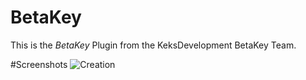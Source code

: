 # BetaKey
  This is the *BetaKey* Plugin from the KeksDevelopment BetaKey Team.

  #Screenshots
    ![Creation](https://cdn.discordapp.com/attachments/805482129144152084/805759395576545280/Screenshot_20210201-121856.png)
